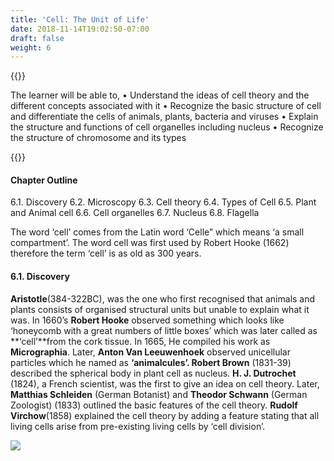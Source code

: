 ```yaml
---
title: 'Cell: The Unit of Life'
date: 2018-11-14T19:02:50-07:00
draft: false
weight: 6
---
```


{{<box title = "Learning Objectives">}}


The learner will be able to,
• Understand the ideas of cell theory
and the different concepts associated
with it
• Recognize the basic structure of cell
and differentiate the cells of animals,
plants, bacteria and viruses
• Explain the structure and functions
of cell organelles including nucleus
• Recognize the structure of
chromosome and its types

{{</box>}}

#### Chapter Outline

6.1. Discovery
6.2. Microscopy
6.3. Cell theory
6.4. Types of Cell
6.5. Plant and Animal cell
6.6. Cell organelles
6.7. Nucleus
6.8. Flagella

The word ‘cell’ comes from the Latin word
‘Celle” which means ‘a small compartment’.
The word cell was first used by Robert
Hooke (1662) therefore the term ‘cell’ is as
old as 300 years.

#### 6.1. Discovery

**Aristotle**(384-322BC), was the
one who first recognised that
animals and plants consists of organised
structural units but unable to explain what
it was. In 1660’s **Robert Hooke** observed
something which looks like ‘honeycomb with
a great numbers of little boxes’ which was later
called as **‘cell’**from the cork tissue. In 1665,
He compiled his work as **Micrographia**.
Later, **Anton Van Leeuwenhoek** observed
unicellular particles which he named as
**‘animalcules’. Robert Brown** (1831-39)
described the spherical body in plant cell as
nucleus. **H. J. Dutrochet** (1824), a French
scientist, was the first to give an idea on cell
theory. Later, **Matthias Schleiden** (German
Botanist) and **Theodor Schwann** (German
Zoologist) (1833) outlined the basic features
of the cell theory. **Rudolf Virchow**(1858)
explained the cell theory by adding a
feature stating that all living cells arise from
pre-existing living cells by ‘cell division’.

![](/books/botany/unitoflife/pic1.png)














